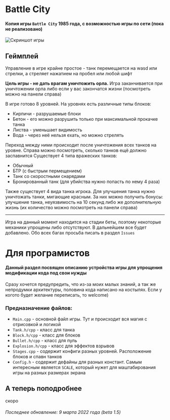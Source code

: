 # Battle City
#### Копия игры `Battle City` 1985 года, с возможностью игры по сети (пока не реализовано)
![Скриншот игры](https://i.imgur.com/2cd2Gdz.png)

## Геймплей
Управление в игре крайне простое - танк перемещается на wasd или стрелки, а стреляет нажатием на пробел или любой шифт

**Цель игры - не дать врагам уничтожить орла.** Игра заканчивается при уничтожении орла либо если у вас закончатся жизни (посмотреть можно на панели справа)

В игре готово 8 уровней. На уровнях есть различные типы блоков:
- Кирпичи - разрушаемые блоки
- Бетон - его можно разрушить только при максимальной прокачке танка
- Листва - уменьшает видимость
- Вода - через неё нельзя ехать, но можно стрелять

Переход между ними происходит после уничтожения всех танков на уровне. Справа можно посмотреть, сколько танков ещё должно заспавнится
Существует 4 типа вражеских танков:
- Обычный
- БТР (с быстрым пермещением)
- Танк со скоростными снарядами
- Бронированный танк (для убийства нужно попасть по нему 4 раза)

Также существует 4 вида танка игрока. Для улучшения танка нужно уничтожать танки, мигающие красным. За них можно получить бонусы: улучшение танка, неуязвимость на 10 секунд либо же дополнительную жизнь (их количество можно посмотреть на панели справа)
____
Игра на данный момент находится на стадии беты, поэтому некоторые механики упрощены либо отсутствуют. В дальнейшем все будет добавлено. Обо всех багах просьба писать в раздел `Issues`

# Для програмистов
#### Данный раздел посвящен описанию устройства игры для упрощения модификации кода под свои нужды
Сразу хочется предупредить, что из-за моих малых знаний, а так же непродумки архитектуры, половина кода написано на костылях. Если у когото будет желание переписать, то welcome)

### Предназначение файлов:
- `Main.cpp` - основной файл игры. Тут и происходит вся магия с отрисовкой и логикой
- `Tank.h/cpp` - класс для танка
- `Block.h/cpp` - класс для блоков
- `Bullet.h/cpp` - класс для пуль
- `Explosion.h/cpp` - класс для эффектов взрывов
- `Stages.cpp` - содержит конфиги разных уровней. Расположение блоков и спавн танков
- `Config.h` - содержит дефайны для разных констант. Самым интересным является `SCALE`, который нужет для маштабирования игры на разных размерах экрана

## А теперь поподробнее
скоро

###### Последнее обновление: 9 марта 2022 года (beta 1.5)
